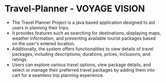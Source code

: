 # Travel-Planner - VOYAGE VISION
- The Travel Planner Project is a java based application designed to aid users in planning their trips.
- It provides features such as searching for destinations, displaying maps, weather information, and presenting available tourist packages based on the user's entered location.
- Additionally, the system offers functionalities to view details of travel packages, including descriptions, durations, prices, inclusions, and ratings.
- Users can explore various travel options, view package details, and select or manage their preferred travel packages by adding them into cart for a seamless trip planning experience.
